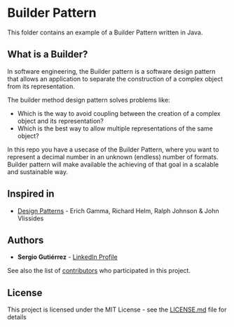# Builder Pattern

This folder contains an example of a Builder Pattern written in Java.

## What is a Builder?

In software engineering, the Builder pattern is a software design pattern that allows an application to separate the construction of a complex object from its representation.

The builder method design pattern solves problems like:

* Which is the way to avoid coupling between the creation of a complex object and its representation?
* Which is the best way to allow multiple representations of the same object?

In this repo you have a usecase of the Builder Pattern, where you want to represent a decimal number in an unknown (endless) number of formats. Builder pattern will make available the achieving of that goal in a scalable and sustainable way.

## Inspired in

- [Design Patterns](https://www.oreilly.com/library/view/design-patterns-elements/0201633612/) - Erich Gamma, Richard Helm, Ralph Johnson & John Vlissides


## Authors

* **Sergio Gutiérrez** - [LinkedIn Profile](https://www.linkedin.com/in/sergiogutierrezvillalba/)

See also the list of [contributors](https://github.com/SergioGutierrezVillalba/DesignPatterns/graphs/contributors) who participated in this project.

## License

This project is licensed under the MIT License - see the [LICENSE.md](https://github.com/SergioGutierrezVillalba/DesignPatterns/blob/master/LICENSE) file for details
